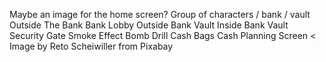 Maybe an image for the home screen? Group of characters / bank / vault 
Outside The Bank
Bank Lobby
Outside Bank Vault
Inside Bank Vault
Security Gate
Smoke Effect
Bomb
Drill
Cash Bags
Cash
Planning Screen < Image by Reto Scheiwiller from Pixabay